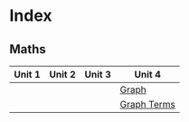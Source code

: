 # Index
## Maths
| Unit 1 | Unit 2 | Unit 3 | Unit 4 |
|--------|--------|--------|--------|
|        |        |        | [Graph](Maths/Unit4/Graph.md)      |
|       |         |        | [Graph Terms](Maths/Unit4/GraphTerms.md)|


